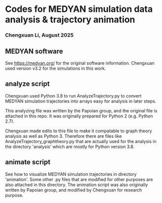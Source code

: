 # Codes for MEDYAN simulation data analysis & trajectory animation

### Chengxuan Li, August 2025

## MEDYAN software

See https://medyan.org/ for the original software information. Chengxuan used version v3.2 for the simulations in this work.

## analyze script

Chengxuan used Python 3.8 to run AnalyzeTrajectory.py to convert MEDYAN simulation trajectories into arrays easy for analysis in later steps. 

This analyzing file was written by the Papoian group, and the original file is attached in this repo. It was originally prepared for Python 2 (e.g. Python 2.7).

Chengxuan made edits to this file to make it compatable to graph theory analysis as well as Python 3. Therefore there are files like AnalyzeTrajectory_graphtheory.py that are actually used for the analysis in the directory 'analysis' which are mostly for Python version 3.8.

## animate script

See how to visualize MEDYAN simulation trajectories in directory 'animation'. Some other .py files that are modified for other purposes are also attached in this directory. The animation script was also originally written by Papoian group, and modified by Chengxuan for research purpose.